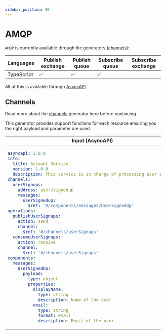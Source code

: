 ```yaml
---
sidebar_position: 99
---
```


# AMQP
`AMQP` is currently available through the generators ([channels](#channels)):

| **Languages** | Publish exchange | Publish queue | Subscribe queue | Subscribe exchange |
|---|---|---|---|---|
| TypeScript | ✅ | ✅ | ✅ |  |

All of this is available through [AsyncAPI](../inputs/asyncapi.md).

## Channels
Read more about the [channels](../generators/channels.md) generator here before continuing.

This generator provides support functions for each resource ensuring you the right payload and parameter are used. 

<table>
<thead>
  <tr>
    <th>Input (AsyncAPI)</th>
    <th>Using the code</th>
  </tr>
</thead>
<tbody>
  <tr>
    <td>

```yaml
asyncapi: 3.0.0
info:
  title: Account Service
  version: 1.0.0
  description: This service is in charge of processing user signups
channels:
  userSignups:
    address: user/signedup
    messages:
      userSignedup:
        $ref: '#/components/messages/UserSignedUp'
operations:
  publishUserSignups:
    action: send
    channel:
      $ref: '#/channels/userSignups'
  consumeUserSignups:
    action: receive
    channel:
      $ref: '#/channels/userSignups'
components:
  messages:
    UserSignedUp:
      payload:
        type: object
        properties:
          displayName:
            type: string
            description: Name of the user
          email:
            type: string
            format: email
            description: Email of the user
```
</td>
    <td>

```ts
import * as Amqp from 'amqplib';
// Location depends on the payload generator configurations
import { UserSignedup } from './__gen__/payloads/UserSignedup';
// Location depends on the channel generator configurations
import { Protocols } from './__gen__/channels';
const { amqp } = Protocols;
const { publishToPublishUserSignupsExchange, publishToPublishUserSignupsQueue, subscribeToConsumeUserSignupsQueue } = amqp;

/**
 * Setup the regular client
 */
const client = await Amqp.connect('amqp://localhost');
const myPayload = new UserSignedup({displayName: 'test', email: 'test@test.dk'});

// Use exchange
await publishToPublishUserSignupsExchange(myPayload, client);

// Use queue
await publishToPublishUserSignupsQueue(myPayload, client);
await subscribeToConsumeUserSignupsQueue((message) => {
  console.log(`Received message: ${message.displayName}, ${message.email}`);
}, client);
```	
</td>
  </tr>
</tbody>
</table>
